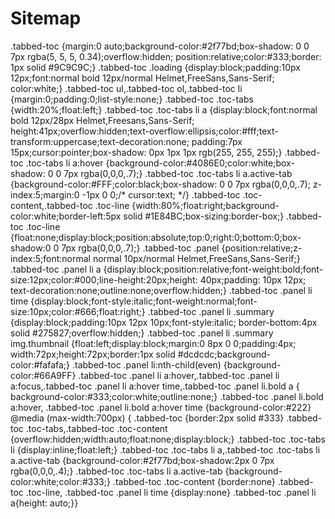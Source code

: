 # Sitemap
.tabbed-toc {margin:0 auto;background-color:#2f77bd;box-shadow: 0 0 7px rgba(5, 5, 5, 0.34);overflow:hidden;
position:relative;color:#333;border: 1px solid #9C9C9C;}
.tabbed-toc .loading {display:block;padding:10px 12px;font:normal bold 12px/normal Helmet,FreeSans,Sans-Serif;
color:white;}
.tabbed-toc ul,.tabbed-toc ol,.tabbed-toc li {margin:0;padding:0;list-style:none;}
.tabbed-toc .toc-tabs {width:20%;float:left;}
.tabbed-toc .toc-tabs li a {display:block;font:normal bold 12px/28px Helmet,Freesans,Sans-Serif;
height:41px;overflow:hidden;text-overflow:ellipsis;color:#fff;text-transform:uppercase;text-decoration:none;
padding:7px 15px;cursor:pointer;box-shadow: 0px 1px 1px rgb(255, 255, 255);}
.tabbed-toc .toc-tabs li a:hover {background-color:#4086E0;color:white;box-shadow: 0 0 7px rgba(0,0,0,.7);}
.tabbed-toc .toc-tabs li a.active-tab {background-color:#FFF;color:black;box-shadow: 0 0 7px rgba(0,0,0,.7);
z-index:5;margin:0 -1px 0 0;/* cursor:text; */}
.tabbed-toc .toc-content,.tabbed-toc .toc-line {width:80%;float:right;background-color:white;border-left:5px solid #1E84BC;box-sizing:border-box;}
.tabbed-toc .toc-line {float:none;display:block;position:absolute;top:0;right:0;bottom:0;box-shadow:0 0 7px rgba(0,0,0,.7);}
.tabbed-toc .panel {position:relative;z-index:5;font:normal normal 10px/normal Helmet,FreeSans,Sans-Serif;}
.tabbed-toc .panel li a {display:block;position:relative;font-weight:bold;font-size:12px;color:#000;line-height:20px;height: 40px;padding: 10px 12px;
text-decoration:none;outline:none;overflow:hidden;}
.tabbed-toc .panel li time {display:block;font-style:italic;font-weight:normal;font-size:10px;color:#666;float:right;}
.tabbed-toc .panel li .summary {display:block;padding:10px 12px 10px;font-style:italic;
border-bottom:4px solid #275827;overflow:hidden;}
.tabbed-toc .panel li .summary img.thumbnail {float:left;display:block;margin:0 8px 0 0;padding:4px;
width:72px;height:72px;border:1px solid #dcdcdc;background-color:#fafafa;}
.tabbed-toc .panel li:nth-child(even) {background-color:#66A9FF}
.tabbed-toc .panel li a:hover,.tabbed-toc .panel li a:focus,.tabbed-toc .panel li a:hover time,.tabbed-toc .panel li.bold a {
background-color:#333;color:white;outline:none;}
.tabbed-toc .panel li.bold a:hover,
.tabbed-toc .panel li.bold a:hover time {background-color:#222}
@media (max-width:700px) {
.tabbed-toc {border:2px solid #333}
.tabbed-toc .toc-tabs,.tabbed-toc .toc-content {overflow:hidden;width:auto;float:none;display:block;}
.tabbed-toc .toc-tabs li {display:inline;float:left;}
.tabbed-toc .toc-tabs li a,.tabbed-toc .toc-tabs li a.active-tab {background-color:#2f77bd;box-shadow:2px 0 7px rgba(0,0,0,.4);}
.tabbed-toc .toc-tabs li a.active-tab {background-color:white;color:#333;}
.tabbed-toc .toc-content {border:none}
.tabbed-toc .toc-line,
.tabbed-toc .panel li time {display:none}
.tabbed-toc .panel li a{height: auto;}}
